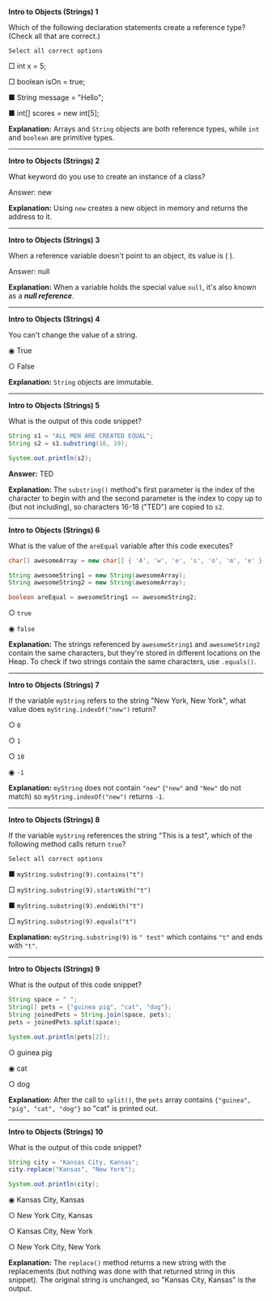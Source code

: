 **Intro to Objects (Strings) 1**

Which of the following declaration statements create a reference type? (Check all that are correct.)

	Select all correct options

□ int x = 5;

□ boolean isOn = true;

■ String message = "Hello";

■ int[] scores = new int[5];

**Explanation:** Arrays and `String` objects are both reference types, while `int` and `boolean` are primitive types.

---

**Intro to Objects (Strings) 2**

What keyword do you use to create an instance of a class?

Answer: new

**Explanation:** Using `new` creates a new object in memory and returns the address to it.

---

**Intro to Objects (Strings) 3**

When a reference variable doesn't point to an object, its value is (               ).

Answer: null

**Explanation:** When a variable holds the special value `null`, it's also known as a **_null reference_**.

---

**Intro to Objects (Strings) 4**

You can't change the value of a string.

◉ True

○ False

**Explanation:** `String` objects are immutable.

---

**Intro to Objects (Strings) 5**

What is the output of this code snippet?

```java
String s1 = "ALL MEN ARE CREATED EQUAL";
String s2 = s1.substring(16, 19);

System.out.println(s2);
```

**Answer:** TED

**Explanation:** The `substring()` method's first parameter is the index of the character to begin with and the second parameter is the index to copy up to (but not including), so characters 16-18 ("TED") are copied to `s2`.

---

**Intro to Objects (Strings) 6**

What is the value of the `areEqual` variable after this code executes?

```java
char[] awesomeArray = new char[] { 'A', 'w', 'e', 's', 'o', 'm', 'e' };

String awesomeString1 = new String(awesomeArray);
String awesomeString2 = new String(awesomeArray);

boolean areEqual = awesomeString1 == awesomeString2;
```

○ `true`

◉ `false`

**Explanation:** The strings referenced by `awesomeString1` and `awesomeString2` contain the same characters, but they're stored in different locations on the Heap. To check if two strings contain the same characters, use `.equals()`.

---

**Intro to Objects (Strings) 7**

If the variable `myString` refers to the string "New York, New York", what value does `myString.indexOf("new")` return?

○ `0`

○ `1`

○ `10`

◉ `-1`

**Explanation:** `myString` does not contain `"new"` (`"new"` and `"New"` do not match) so `myString.indexOf("new")` returns `-1`.

---

**Intro to Objects (Strings) 8**

If the variable `myString` references the string "This is a test", which of the following method calls return `true`?

	Select all correct options

■ `myString.substring(9).contains("t")`

□ `myString.substring(9).startsWith("t")`

■ `myString.substring(9).endsWith("t")`

□ `myString.substring(9).equals("t")`

**Explanation:** `myString.substring(9)` is `" test"` which contains `"t"` and ends with `"t"`.

---

**Intro to Objects (Strings) 9**

What is the output of this code snippet?

```java
String space = " ";
String[] pets = {"guinea pig", "cat", "dog"};
String joinedPets = String.join(space, pets);
pets = joinedPets.split(space);

System.out.println(pets[2]);
```

○ guinea pig

◉ cat

○ dog

**Explanation:** After the call to `split()`, the `pets` array contains `{"guinea", "pig", "cat", "dog"}` so "cat" is printed out.

---

**Intro to Objects (Strings) 10**

What is the output of this code snippet?

```java
String city = "Kansas City, Kansas";
city.replace("Kansas", "New York");

System.out.println(city);
```

◉ Kansas City, Kansas

○ New York City, Kansas

○ Kansas City, New York

○ New York City, New York

**Explanation:** The `replace()` method returns a new string with the replacements (but nothing was done with that returned string in this snippet). The original string is unchanged, so "Kansas City, Kansas" is the output.
